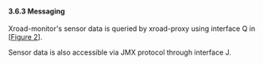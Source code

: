 #### 3.6.3 Messaging

Xroad-monitor's sensor data is queried by xroad-proxy using interface Q in \[[Figure 2](#Ref_Security_Server_process_diagram)\].

Sensor data is also accessible via JMX protocol through interface J.